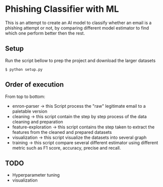 # Phishing Classifier with ML
This is an attempt to create an AI model to classify whether an email is a phishing attempt or not, by comparing different model estimator to find which one perform better then the rest.

## Setup
Run the script bellow to prep the project and download the larger datasets

    $ python setup.py

## Order of execution
From top to bottom:
- enron-parser -> this Script process the "raw" legitimate email to a paletable version
- cleaning -> this script contain the step by step process of the data cleaning and preparation
- feature-exploration -> this script contains the step taken to extract the features from the cleaned and prepared datasets
- visualization -> this script visualize the datasets into several graph
- training -> this script compare several different estimator using different metric such as F1 score, accuracy, precise and recall.

## TODO
- Hyperparameter tuning
- visualization
